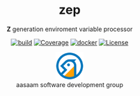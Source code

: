 <div align="center">
  <h1>
    zep
  </h1>
  <p>
    <strong>Z</strong> generation enviroment variable processor
  </p>
  <p>
    <a href="https://github.com/aasaam/zep/actions/workflows/build.yml" target="_blank"><img src="https://github.com/aasaam/zep/actions/workflows/build.yml/badge.svg" alt="build" /></a>
    <a href="https://codecov.io/gh/aasaam/zep" target="_blank"><img src="https://codecov.io/gh/aasaam/zep/branch/main/graph/badge.svg" alt="Coverage" /></a>
    <a href="https://hub.docker.com/r/aasaam/zep" target="_blank"><img src="https://img.shields.io/docker/image-size/aasaam/zep?label=docker%20image" alt="docker" /></a>
    <a href="https://github.com/aasaam/zep/blob/master/LICENSE"><img alt="License" src="https://img.shields.io/github/license/aasaam/zep"></a>
  </p>
</div>

<div>
  <p align="center">
    <a href="https://aasaam.com" title="aasaam software development group">
      <img alt="aasaam software development group" width="64" src="https://raw.githubusercontent.com/aasaam/information/master/logo/aasaam.svg">
    </a>
    <br />
    aasaam software development group
  </p>
</div>

